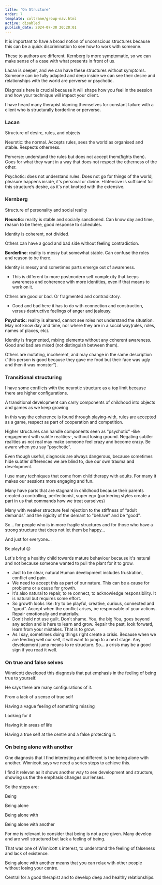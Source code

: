 ```yaml
---
title: 'On Structure'
order: 7
template: coltrane/group-nav.html
active: disabled
publish_date: 2024-07-30 20:20:01
---
```


It is important to have a broad notion of unconscious structures because this can be a quick discrimination to see how to work with someone.

These to authors are different. Kernberg is more symptomatic, so we can make sense of a case with what presents in front of us.

Lacan is deeper, and we can have these structures without symptoms. Someone can be fully adapted and deep inside we can see their desire and relationships with the world are perverse or psychotic.

Diagnosis here is crucial because it will shape how you feel in the session and how your technique will impact your client. 

I have heard many therapist blaming themselves for constant failure with a client who is structurally borderline or perverse.


### Lacan

Structure of desire, rules, and objects 

Neurotic: the normal. Accepts rules, sees the world as organised and stable. Respects otherness.

Perverse: understand the rules but does not accept them(fights them). Goes for what they want in a way that does not respect the otherness of the other.

Psychotic: does not understand rules. Does not go for things of the world, pleasure happens inside, it's personal or divine. *Intensive is sufficient for this structure’s desire, as it's not knotted with the extensive.



### Kernberg

Structure of personality and social reality 

**Neurotic**: reality is stable and socially sanctioned. Can know day and time, reason to be there, good response to schedules.

Identity is coherent, not divided.

Others can have a good and bad side without feeling contradiction.

**Borderline**: reality is messy but somewhat stable. Can confuse the roles and reason to be there.

Identity is messy and sometimes parts emerge out of awareness. 

- This is different to more postmodern self complexity that keeps awareness and coherence with more identities, even if that means to work on it.

Others are good or bad. Or fragmented and contradictory.

- Good and bad here it has to do with connection and construction, versus destructive feelings of anger and jealousy.

**Psychotic**: reality is altered, cannot see roles not understand the situation. May not know day and time, nor where they are in a social way(rules, roles, names of places, etc).

Identity is fragmented, mixing elements without any coherent awareness. Good and bad are mixed (not distinguish between them).

Others are mutating, incoherent, and may change in the same description (”this person is good because they gave me food but their face was ugly and then it was monster”).


### Transitional structuring

I have some conflicts with the neurotic structure as a top limit because there are higher configurations. 

A transitional development can carry components of childhood into objects and games as we keep growing. 

In this way the coherence is found through playing-with, rules are accepted as a game, respect as part of cooperation and competition.

Higher structures can handle components seen as “psychotic” -like engagement with subtle realities-, without losing ground. Negating subtler realities as not real may make someone feel crazy and become crazy. Be aware when you say “psychotic”.

Even though useful, diagnosis are always dangerous, because sometimes hide subtler differences we are blind to, due our own trauma and development.

I use many techniques that come from child therapy with adults. For many it makes our sessions more engaging and fun. 

Many have parts that are stagnant in childhood because their parents created a controlling, perfectionist, super ego (partnering styles create a part in us that commands how we treat ourselves)

Many with weaker structure feel rejection to the stiffness of “adult demands” and the rigidity of the demant to “behave” and be “good”.

So… for people who is in more fragile structures and for those who have a strong structure that does not let them be happy… 

And just for everyone…

Be playful 😉

Let's bring a healthy child towards mature behaviour because it's natural and not because someone wanted to pull the plant for it to grow.

- Just to be clear, natural Human development includes frustration, conflict and pain.
- We need to accept this as part of our nature. This can be a cause for problems or a cause for growth.
- It's also natural to repair, to re connect, to acknowledge responsibility. It is natural but requires some effort.
- So growth looks like: try to be playful, creative, curious, connected and “good”. Accept when the conflict arises, be responsable of your actions. Repair emotionally and materially.
- Don't hold not use guilt. Don't shame. You, the big You, goes beyond any action and is here to learn and grow. Repair the past, look forward, learn from your mistakes. That is to grow.
- As I say, sometimes doing things right create a crisis. Because when we are feeding well our self, it will want to jump to a next stage. Any development jump means to re structure. So… a crisis may be a good sign if you read it well.



### On true and false selves

Winnicott developed this diagnosis that put emphasis in the feeling of being true to yourself.

He says there are many configurations of it.

From a lack of a sense of true self

Having a vague feeling of something missing

Looking for it

Having it in areas of life

Having a true self at the centre and a false protecting it.




### On being alone with another

One diagnosis that I find interesting and different is the being alone with another. Winnicott says we need a series steps to achieve this.

I find it relevan as it shows another way to see development and structure, showing us the the emphasis changes our lenses.

So the steps are:

Being

Being alone

Being alone with

Being alone with another

For me is relevant to consider that being is not a pre given. Many develop and are well structured but lack a feeling of being.

That was one of Winnicott s interest, to understand the feeling of falseness and lack of existence.

Being alone with another means that you can relax with other people without losing your centre.

Central for a good therapist and to develop deep and healthy relationships.